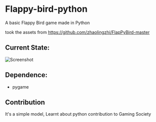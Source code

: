 # Flappy-bird-python
A basic Flappy Bird game made in Python

took the assets from https://github.com/zhaolingzhi/FlapPyBird-master

## Current State:
![Screenshot](https://github.com/LeonMarqs/Flappy-bird-python/blob/master/Screenshot_1.png)

## Dependence:
* pygame

## Contribution
It's a simple model, Learnt about python contribution to Gaming Society



